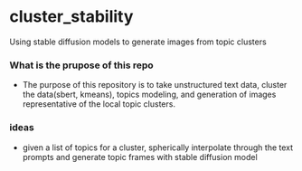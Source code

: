 # cluster_stability
Using stable diffusion models to generate images from topic clusters


### What is the prupose of this repo
- The purpose of this repository is to take unstructured text data, cluster the data(sbert, kmeans), topics modeling, and generation of images representative of the local topic clusters.

### ideas
- given a list of topics for a cluster, spherically interpolate through the text prompts and generate topic frames with stable diffusion model
